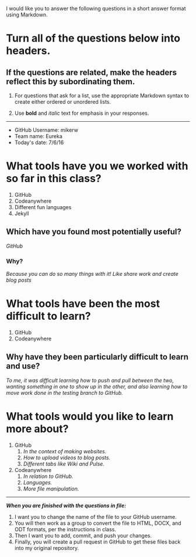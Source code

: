 I would like you to answer the following questions in a short answer format using Markdown. 

# Turn all of the questions below into headers. 

## If the questions are related, make the headers reflect this by subordinating them.  

1. For questions that ask for a list, use the appropriate Markdown syntax to create either ordered or unordered lists. 

2. Use **bold** and *italic* text for emphasis in your responses.

* * *

* GitHub Username: mikerw
* Team name: Eureka
* Today's date: 7/6/16

# What tools have you we worked with so far in this class?
1. GitHub
2. Codeanywhere
3. Different fun languages
4. Jekyll

## Which have you found most potentially useful?
*GitHub*

### Why? 
*Because you can do so many things with it! Like share work and create blog posts*

# What tools have been the most difficult to learn? 
1. GitHub
2. Codeanywhere

## Why have they been particularly difficult to learn and use?
*To me, it was difficult learning how to push and pull between the two, wanting something in one to show up in the other, and also
learning how to move work done in the testing branch to GitHub.*

# What tools would you like to learn more about?
1. GitHub
    1. *In the context of making websites.*
    2. *How to upload videos to blog posts.*
    3. *Different tabs like Wiki and Pulse.*
2. Codeanywhere
    1. *In relation to GitHub.*
    2. *Languages.*
    3. *More file manipulation.*

* * * 

***When you are finished with the questions in file:*** 

1. I want you to change the name of the file to your GitHub username. 
2. You will then work as a group to convert the file to HTML, DOCX, and ODT formats, per the instructions in  class. 
3. Then I want you to add, commit, and push your changes. 
4. Finally, you will create a pull request in GitHub to get these files back into my original repository. 